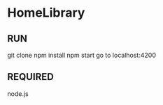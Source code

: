 # HomeLibrary

## RUN
  git clone
  npm install
  npm start
  go to localhost:4200
  
## REQUIRED
  node.js
